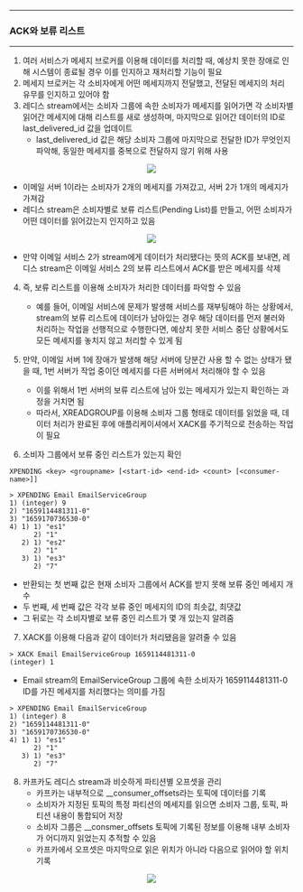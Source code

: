 -----
### ACK와 보류 리스트
-----
1. 여러 서비스가 메세지 브로커를 이용해 데이터를 처리할 때, 예상치 못한 장애로 인해 시스템이 종료될 경우 이를 인지하고 재처리할 기능이 필요
2. 메세지 브로커는 각 소비자에게 어떤 메세지까지 전달했고, 전달된 메세지의 처리 유무를 인지하고 있어야 함
3. 레디스 stream에서는 소비자 그룹에 속한 소비자가 메세지를 읽어가면 각 소비자별 읽어간 메세지에 대해 리스트를 새로 생성하며, 마지막으로 읽어간 데이터의 ID로 last_delivered_id 값을 업데이트
   - last_delivered_id 값은 해당 소비자 그룹에 마지막으로 전달한 ID가 무엇인지 파악해, 동일한 메세지를 중복으로 전달하지 않기 위해 사용
<div align="center">
<img src="https://github.com/user-attachments/assets/76f09b6d-b261-4504-8f54-34030fc01ec3">
</div>

   - 이메일 서버 1이라는 소비자가 2개의 메세지를 가져갔고, 서버 2가 1개의 메세지가 가져감
   - 레디스 stream은 소비자별로 보류 리스트(Pending List)를 만들고, 어떤 소비자가 어떤 데이터를 읽어갔는지 인지하고 있음

<div align="center">
<img src="https://github.com/user-attachments/assets/afd53aac-8de2-4132-9425-2bf622d72e43">
</div>

   - 만약 이메일 서비스 2가 stream에게 데이터가 처리됐다는 뜻의 ACK를 보내면, 레디스 stream은 이메일 서비스 2의 보류 리스트에서 ACK를 받은 메세지를 삭제

4. 즉, 보류 리스트를 이용해 소비자가 처리한 데이터를 파악할 수 있음
   - 예를 들어, 이메일 서비스에 문제가 발생해 서비스를 재부팅해야 하는 상황에서, stream의 보류 리스트에 데이터가 남아있는 경우 해당 데이터를 먼저 불러와 처리하는 작업을 선행적으로 수행한다면, 예상치 못한 서비스 중단 상황에서도 모든 메세지를 놓치지 않고 처리할 수 있게 됨
  
5. 만약, 이메일 서버 1에 장애가 발생해 해당 서버에 당분간 사용 할 수 없는 상태가 됐을 때, 1번 서버가 작업 중이던 메세지를 다른 서버에서 처리해야 할 수 있음
   - 이를 위해서 1번 서버의 보류 리스트에 남아 있는 메세지가 있는지 확인하는 과정을 거치면 됨
   - 따라서, XREADGROUP를 이용해 소비자 그룹 형태로 데이터를 읽었을 때, 데이터 처리가 완료된 후에 애플리케이셔에서 XACK를 주기적으로 전송하는 작업이 필요

6. 소비자 그룹에서 보류 중인 리스트가 있는지 확인
```redis
XPENDING <key> <groupname> [<start-id> <end-id> <count> [<consumer-name>]]
```
```redis
> XPENDING Email EmailServiceGroup
1) (integer) 9
2) "1659114481311-0"
3) "1659170736530-0"
4) 1) 1) "es1"
      2) "1"
   2) 1) "es2"
      2) "1"
   3) 1) "es3"
      2) "7"
```
   - 반환되는 첫 번째 값은 현재 소비자 그룹에서 ACK를 받지 못해 보류 중인 메세지 개수
   - 두 번째, 세 번째 값은 각각 보류 중인 메세지의 ID의 최솟값, 최댓값
   - 그 뒤로는 각 소비자별로 보류 중인 리스트가 몇 개 있는지 알려줌

7. XACK를 이용해 다음과 같이 데이터가 처리됐음을 알려줄 수 있음
```redis
> XACK Email EmailServiceGroup 1659114481311-0
(integer) 1
```
   - Email stream의 EmailServiceGroup 그룹에 속한 소비자가 1659114481311-0 ID를 가진 메세지를 처리했다는 의미를 가짐
     
```redis
> XPENDING Email EmailServiceGroup
1) (integer) 8
2) "1659114481311-0"
3) "1659170736530-0"
4) 1) 1) "es1"
      2) "1"
   3) 1) "es3"
      2) "7"
```

8. 카프카도 레디스 stream과 비슷하게 파티션별 오프셋을 관리
   - 카프카는 내부적으로 __consumer_offsets라는 토픽에 데이터를 기록
   - 소비자가 지정된 토픽의 특정 파티션의 메세지를 읽으면 소비자 그룹, 토픽, 파티션 내용이 통합되어 저장
   - 소비자 그룹은 __consmer_offsets 토픽에 기록된 정보를 이용해 내부 소비자가 어디까지 읽었는지 추적할 수 있음
   - 카프카에서 오프셋은 마지막으로 읽은 위치가 아니라 다음으로 읽어야 할 위치 기록
<div align="center">
<img src="https://github.com/user-attachments/assets/dc881329-4e1c-4236-8109-fc026befdcb4">
</div>
